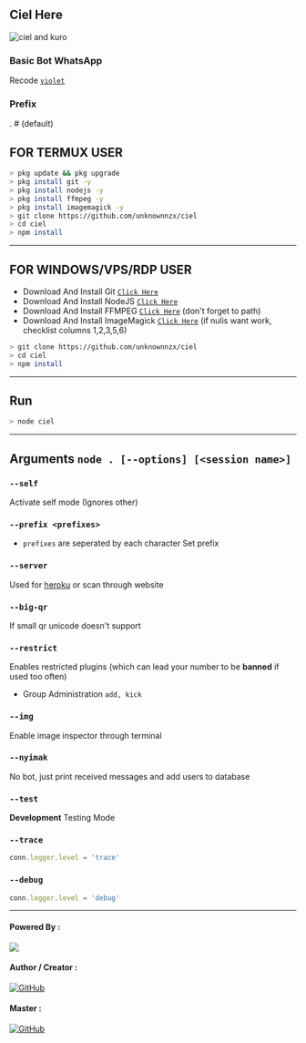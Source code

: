 ## Ciel Here

![ciel and kuro](https://user-images.githubusercontent.com/86021822/126816194-cd4763a8-af0f-439a-a704-5d2aeb894343.png)


### Basic Bot WhatsApp

Recode [`violet`](https://Github.com/unx21/violet)

### Prefix
. # (default)

## FOR TERMUX USER

```bash
> pkg update && pkg upgrade
> pkg install git -y
> pkg install nodejs -y
> pkg install ffmpeg -y
> pkg install imagemagick -y
> git clone https://github.com/unknownnzx/ciel
> cd ciel
> npm install
```

---------

## FOR WINDOWS/VPS/RDP USER

* Download And Install Git [`Click Here`](https://git-scm.com/downloads)
* Download And Install NodeJS [`Click Here`](https://nodejs.org/en/download)
* Download And Install FFMPEG [`Click Here`](https://ffmpeg.org/download.html) (don't forget to path)
* Download And Install ImageMagick [`Click Here`](https://imagemagick.org/script/download.php) (if nulis want work,  checklist columns 1,2,3,5,6)

```bash
> git clone https://github.com/unknownnzx/ciel
> cd ciel
> npm install
```

---------

## Run

```bash
> node ciel
```

---------

## Arguments `node . [--options] [<session name>]`

### `--self`

Activate self mode (Ignores other)

### `--prefix <prefixes>`

* `prefixes` are seperated by each character
Set prefix

### `--server`

Used for [heroku](https://heroku.com/) or scan through website

### `--big-qr`

If small qr unicode doesn't support

### `--restrict`

Enables restricted plugins (which can lead your number to be **banned** if used too often)

* Group Administration `add, kick`

### `--img`

Enable image inspector through terminal

### `--nyimak`

No bot, just print received messages and add users to database

### `--test`

**Development** Testing Mode

### `--trace`

```js
conn.logger.level = 'trace'
```

### `--debug`

```js
conn.logger.level = 'debug'
```

---------

#### Powered By :
<a href="https://api.xteam.xyz"><img src="https://img.shields.io/badge/XTEAM%20-%23121011.svg?&style=for-the-badge&logo=&logoColor=white"/></a>

#### Author / Creator : 
<a href="https://github.com/Nurutomo/wabot-aq"><img alt="GitHub" src="https://img.shields.io/badge/NURUTOMO%20-%23121011.svg?&style=for-the-badge&logo=github&logoColor=white"/></a>

#### Master : 
<a href="https://github.com/unx21/violet"><img alt="GitHub" src="https://img.shields.io/badge/UNX%20-%23121011.svg?&style=for-the-badge&logo=github&logoColor=white"/></a>
